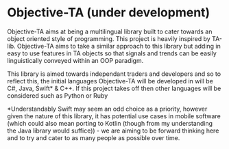 # Objective-TA (under development)
Objective-TA aims at being a multilingual library built to cater towards an object oriented style of programming.
This project is heavily inspired by TA-lib. Objective-TA aims to take a similar approach to this library but adding in easy to use features in TA objects so that signals and trends can be easily linguistically conveyed within an OOP paradigm.

This library is aimed towards independant traders and developers and so to reflect this, the initial languages Objective-TA will be developed in will be C#, Java, Swift* & C++. If this project takes off then other languages will be considered such as Python or Ruby

*Understandably Swift may seem an odd choice as a priority, however given the nature of this library, it has potential use cases in mobile software (which could also mean porting to Kotlin (though from my understanding the Java library would suffice)) - we are aiming to be forward thinking here and to try and cater to as many people as possible over time.
